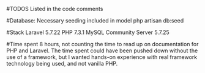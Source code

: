 #TODOS
Listed in the code comments

#Database:
Necessary seeding included in model
php artisan db:seed


#Stack
Laravel 5.7.22
PHP 7.3.1
MySQL Community Server 5.7.25

#Time spent
8 hours, not counting the time to read up on documentation for PHP and Laravel.
The time spent could have been pushed down without the use of a framework, but I wanted hands-on experience with real framework technology being used, and not vanilla PHP.
